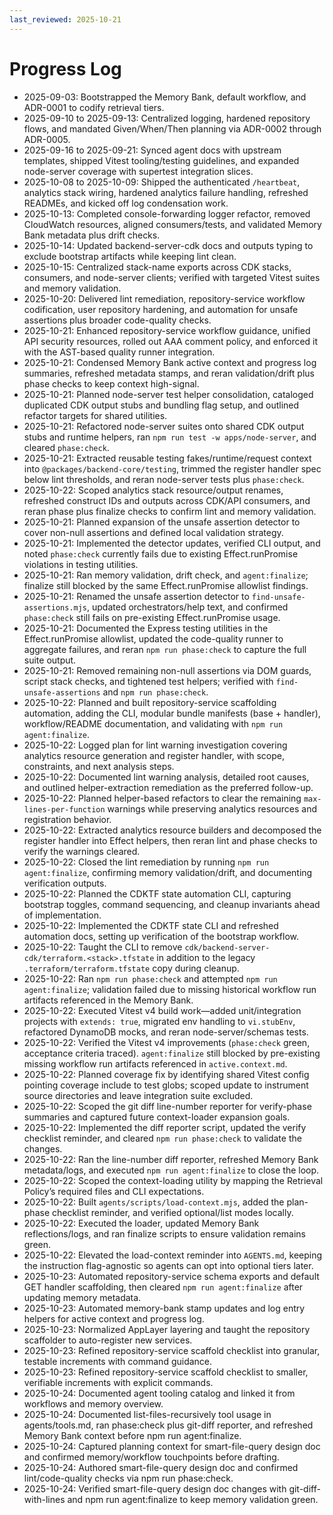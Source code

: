 ```yaml
---
last_reviewed: 2025-10-21
---
```


# Progress Log

- 2025-09-03: Bootstrapped the Memory Bank, default workflow, and ADR-0001 to codify retrieval tiers.
- 2025-09-10 to 2025-09-13: Centralized logging, hardened repository flows, and mandated Given/When/Then planning via ADR-0002 through ADR-0005.
- 2025-09-16 to 2025-09-21: Synced agent docs with upstream templates, shipped Vitest tooling/testing guidelines, and expanded node-server coverage with supertest integration slices.
- 2025-10-08 to 2025-10-09: Shipped the authenticated `/heartbeat`, analytics stack wiring, hardened analytics failure handling, refreshed READMEs, and kicked off log condensation work.
- 2025-10-13: Completed console-forwarding logger refactor, removed CloudWatch resources, aligned consumers/tests, and validated Memory Bank metadata plus drift checks.
- 2025-10-14: Updated backend-server-cdk docs and outputs typing to exclude bootstrap artifacts while keeping lint clean.
- 2025-10-15: Centralized stack-name exports across CDK stacks, consumers, and node-server clients; verified with targeted Vitest suites and memory validation.
- 2025-10-20: Delivered lint remediation, repository-service workflow codification, user repository hardening, and automation for unsafe assertions plus broader code-quality checks.
- 2025-10-21: Enhanced repository-service workflow guidance, unified API security resources, rolled out AAA comment policy, and enforced it with the AST-based quality runner integration.
- 2025-10-21: Condensed Memory Bank active context and progress log summaries, refreshed metadata stamps, and reran validation/drift plus phase checks to keep context high-signal.
- 2025-10-21: Planned node-server test helper consolidation, cataloged duplicated CDK output stubs and bundling flag setup, and outlined refactor targets for shared utilities.
- 2025-10-21: Refactored node-server suites onto shared CDK output stubs and runtime helpers, ran `npm run test -w apps/node-server`, and cleared `phase:check`.
- 2025-10-21: Extracted reusable testing fakes/runtime/request context into `@packages/backend-core/testing`, trimmed the register handler spec below lint thresholds, and reran node-server tests plus `phase:check`.
- 2025-10-22: Scoped analytics stack resource/output renames, refreshed construct IDs and outputs across CDK/API consumers, and reran phase plus finalize checks to confirm lint and memory validation.
- 2025-10-21: Planned expansion of the unsafe assertion detector to cover non-null assertions and defined local validation strategy.
- 2025-10-21: Implemented the detector updates, verified CLI output, and noted `phase:check` currently fails due to existing Effect.runPromise violations in testing utilities.
- 2025-10-21: Ran memory validation, drift check, and `agent:finalize`; finalize still blocked by the same Effect.runPromise allowlist findings.
- 2025-10-21: Renamed the unsafe assertion detector to `find-unsafe-assertions.mjs`, updated orchestrators/help text, and confirmed `phase:check` still fails on pre-existing Effect.runPromise usage.
- 2025-10-21: Documented the Express testing utilities in the Effect.runPromise allowlist, updated the code-quality runner to aggregate failures, and reran `npm run phase:check` to capture the full suite output.
- 2025-10-21: Removed remaining non-null assertions via DOM guards, script stack checks, and tightened test helpers; verified with `find-unsafe-assertions` and `npm run phase:check`.
- 2025-10-22: Planned and built repository-service scaffolding automation, adding the CLI, modular bundle manifests (base + handler), workflow/README documentation, and validating with `npm run agent:finalize`.
- 2025-10-22: Logged plan for lint warning investigation covering analytics resource generation and register handler, with scope, constraints, and next analysis steps.
- 2025-10-22: Documented lint warning analysis, detailed root causes, and outlined helper-extraction remediation as the preferred follow-up.
- 2025-10-22: Planned helper-based refactors to clear the remaining `max-lines-per-function` warnings while preserving analytics resources and registration behavior.
- 2025-10-22: Extracted analytics resource builders and decomposed the register handler into Effect helpers, then reran lint and phase checks to verify the warnings cleared.
- 2025-10-22: Closed the lint remediation by running `npm run agent:finalize`, confirming memory validation/drift, and documenting verification outputs.
- 2025-10-22: Planned the CDKTF state automation CLI, capturing bootstrap toggles, command sequencing, and cleanup invariants ahead of implementation.
- 2025-10-22: Implemented the CDKTF state CLI and refreshed automation docs, setting up verification of the bootstrap workflow.
- 2025-10-22: Taught the CLI to remove `cdk/backend-server-cdk/terraform.<stack>.tfstate` in addition to the legacy `.terraform/terraform.tfstate` copy during cleanup.
- 2025-10-22: Ran `npm run phase:check` and attempted `npm run agent:finalize`; validation failed due to missing historical workflow run artifacts referenced in the Memory Bank.
- 2025-10-22: Executed Vitest v4 build work—added unit/integration projects with `extends: true`, migrated env handling to `vi.stubEnv`, refactored DynamoDB mocks, and reran node-server/schemas tests.
- 2025-10-22: Verified the Vitest v4 improvements (`phase:check` green, acceptance criteria traced). `agent:finalize` still blocked by pre-existing missing workflow run artifacts referenced in `active.context.md`.
- 2025-10-22: Planned coverage fix by identifying shared Vitest config pointing coverage include to test globs; scoped update to instrument source directories and leave integration suite excluded.
- 2025-10-22: Scoped the git diff line-number reporter for verify-phase summaries and captured future context-loader expansion goals.
- 2025-10-22: Implemented the diff reporter script, updated the verify checklist reminder, and cleared `npm run phase:check` to validate the changes.
- 2025-10-22: Ran the line-number diff reporter, refreshed Memory Bank metadata/logs, and executed `npm run agent:finalize` to close the loop.
- 2025-10-22: Scoped the context-loading utility by mapping the Retrieval Policy’s required files and CLI expectations.
- 2025-10-22: Built `agents/scripts/load-context.mjs`, added the plan-phase checklist reminder, and verified optional/list modes locally.
- 2025-10-22: Executed the loader, updated Memory Bank reflections/logs, and ran finalize scripts to ensure validation remains green.
- 2025-10-22: Elevated the load-context reminder into `AGENTS.md`, keeping the instruction flag-agnostic so agents can opt into optional tiers later.
- 2025-10-23: Automated repository-service schema exports and default GET handler scaffolding, then cleared `npm run agent:finalize` after updating memory metadata.
- 2025-10-23: Automated memory-bank stamp updates and log entry helpers for active context and progress log.
- 2025-10-23: Normalized AppLayer layering and taught the repository scaffolder to auto-register new services.
- 2025-10-23: Refined repository-service scaffold checklist into granular, testable increments with command guidance.
- 2025-10-23: Refined repository-service scaffold checklist to smaller, verifiable increments with explicit commands.
- 2025-10-24: Documented agent tooling catalog and linked it from workflows and memory overview.
- 2025-10-24: Documented list-files-recursively tool usage in agents/tools.md, ran phase:check plus git-diff reporter, and refreshed Memory Bank context before npm run agent:finalize.
- 2025-10-24: Captured planning context for smart-file-query design doc and confirmed memory/workflow touchpoints before drafting.
- 2025-10-24: Authored smart-file-query design doc and confirmed lint/code-quality checks via npm run phase:check.
- 2025-10-24: Verified smart-file-query design doc changes with git-diff-with-lines and npm run agent:finalize to keep memory validation green.

